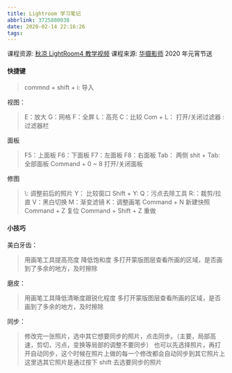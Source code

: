```yaml
---
title: Lightroom 学习笔记
abbrlink: 3725880038
date: 2020-02-14 22:16:26
tags:
---
```


课程资源: [秋凉 LightRoom4 教学视频](http://qiuliang.com/lightroom4/index.html)
课程来源: [华摄影师](https://tuchong.com/15913996/) 2020 年元宵节送

<!-- more -->

#### 快捷键

> commnd + shift + i: 导入

视图：

> E：放大
> G：网格
> F：全屏
> L：高亮
> C：比较
> Com + L： 打开/关闭过滤器
> \: 过滤器栏

面板

> F5：上面板
> F6：下面板
> F7：左面板
> F8：右面板
> Tab： 两侧
> shit + Tab: 全部面板
> Command + 0 ~ 8 打开/关闭面板

修图

> \\: 调整前后的照片
> Y： 比较窗口
> Shift + Y:
> Q：污点去除工具
> R:：裁剪/拉直
> V：黑白切换
> M：渐变滤镜
> K：调整画笔
> Command + N 新建快照
> Command + Z 复位
> Command + Shift + Z 重做

#### 小技巧

美白牙齿：

> 用画笔工具提高亮度 降低饱和度
> 多打开蒙版图层查看所画的区域，是否画到了多余的地方，及时擦除

磨皮：

> 用画笔工具降低清晰度跟锐化程度
> 多打开蒙版图层查看所画的区域，是否画到了多余的地方，及时擦除

同步：

> 修改完一张照片，选中其它想要同步的照片，点击同步。（主要，局部高速，剪切，污点，变换等局部的调整不要同步）
> 也可以先选择照片，再打开自动同步，这个时候在照片上做的每一个修改都会自动同步到其它照片上
> 这里选其它照片是通过按下 shift 去选要同步的照片
